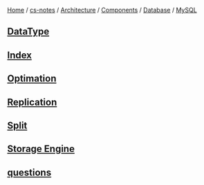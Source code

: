 [Home](https://mengxianbin.github.io) /
[cs-notes](https://mengxianbin.github.io/cs-notes/site) /
[Architecture](https://mengxianbin.github.io/cs-notes/site/Architecture) /
[Components](https://mengxianbin.github.io/cs-notes/site/Architecture/Components) /
[Database](https://mengxianbin.github.io/cs-notes/site/Architecture/Components/Database) /
[MySQL](https://mengxianbin.github.io/cs-notes/site/Architecture/Components/Database/MySQL)

## [DataType](https://mengxianbin.github.io/cs-notes/site/Architecture/Components/Database/MySQL/DataType)

## [Index](https://mengxianbin.github.io/cs-notes/site/Architecture/Components/Database/MySQL/Index/)

## [Optimation](https://mengxianbin.github.io/cs-notes/site/Architecture/Components/Database/MySQL/Optimation/)

## [Replication](https://mengxianbin.github.io/cs-notes/site/Architecture/Components/Database/MySQL/Replication)

## [Split](https://mengxianbin.github.io/cs-notes/site/Architecture/Components/Database/MySQL/Split)

## [Storage Engine](https://mengxianbin.github.io/cs-notes/site/Architecture/Components/Database/MySQL/Storage%20Engine/)

## [questions](https://mengxianbin.github.io/cs-notes/site/Architecture/Components/Database/MySQL/questions/)
